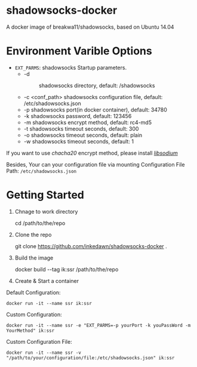 # shadowsocks-docker
A docker image of breakwa11/shadowsocks, based on Ubuntu 14.04

# Environment Varible Options
+ `EXT_PARMS`: shadowsocks Startup parameters.
  + -d <dir>           shadowsocks directory, default: /shadowsocks
  + -c <conf_path>      shadowsocks configuration file, default: /etc/shadowsocks.json
  + -p <port>           shadowsocks port(in docker container), default: 34780
  + -k <password>       shadowsocks password, default: 123456
  + -m <method>         shadowsocks encrypt method, default: rc4-md5
  + -t <timeout>        shadowsocks timeout seconds, default: 300
  + -o <obfs>           shadowsocks timeout seconds, default: plain
  + -w <workers>        shadowsocks timeout seconds, default: 1

If you want to use *chacha20* encrypt method, please install [*libsodium*](https://download.libsodium.org/libsodium/releases/)

Besides, Your can your configuration file via mounting
Configuration File Path: `/etc/shadowsocks.json`

# Getting Started

1. Chnage to work directory

    cd /path/to/the/repo

2. Clone the repo

    git clone https://github.com/inkedawn/shadowsocks-docker .

3. Build the image

    docker build --tag ik:ssr /path/to/the/repo

4. Create & Start a container

Default Configuration:

    docker run -it --name ssr ik:ssr

Custom Configuration:

    docker run -it --name ssr -e "EXT_PARMS=-p yourPort -k youPassWord -m YourMethod" ik:ssr

Custom Configuration File:

    docker run -it --name ssr -v "/path/to/your/configuration/file:/etc/shadowsocks.json" ik:ssr